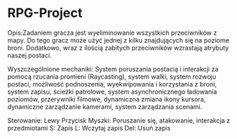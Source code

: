 # RPG-Project

Opis:Zadaniem gracza jest wyeliminowanie wszystkich przeciwników z mapy. Do tego gracz może użyć jednej z kilku znajdujących się na poziome broni. Dodatkowo, wraz z ilością zabitych przeciwników wzrastają atrybuty naszej postaci.

Wyszczególnione mechaniki: 
System poruszania postacią i interakcji za pomocą rzucania promieni (Raycasting), system walki, system rozwoju postaci, możliwość podnoszenia, wyekwipowania i korzystania z broni, system zapisu, ścieżki patrolowe, system asynchronicznego ładowania poziomów, przerywniki filmowe, dynamiczna zmiana ikony kursora, dynamiczne zarządzanie kamerami, system zarządzania scenami.


Sterowanie:
Lewy Przycisk Myszki: Poruszanie się, atakowanie, interakcja z przedmiotami
S: Zapis
L: Wczytaj zapis
Del: Usuń zapis
